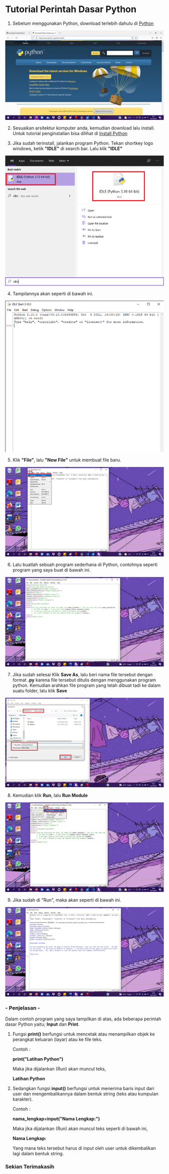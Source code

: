 # Tutorial Perintah Dasar Python


1. Sebelum menggunakan Python, download terlebih dahulu di <a href="https://www.python.org/downloads/">Python</a>

![Gambar 1](screenshot/gambar.jpg)

2. Sesuaikan arsitektur komputer anda, kemudian download lalu install. Untuk tutorial penginstallan bisa dilihat di <a href="https://belajarpython.com/tutorial/instalasi-python">Install Python</a>


3. Jika sudah terinstall, jalankan program Python. Tekan shortkey logo windows, ketik <b>"IDLE"</b> di search bar. Lalu klik <b>"IDLE"</b>

![Gambar 3](screenshot/idle-py6.png)

4. Tampilannya akan seperti di bawah ini.

![Gambar 2](screenshot/idle-py5.png)

5. Klik <b>"File"</b>, lalu <b>"New File"</b> untuk membuat file baru.

![Gambar 4](screenshot/gambar1.jpg)

6. Lalu buatlah sebuah program sederhana di Python, contohnya seperti program yang saya buat di bawah ini.

![Gambar 5](screenshot/idle-py4.jpg)

7. Jika sudah selesai Klik <b>Save As</b>, lalu beri nama file tersebut dengan format <b>.py</b> karena file tersebut ditulis dengan menggunakan program python. Kemudian arahkan file program yang telah dibuat tadi ke dalam suatu folder, lalu klik <b>Save</b>

![Gambar](screenshot/idle-py.jpg)

8. Kemudian klik <b>Run</b>, lalu <b>Run Module</b>

![Gambar 7](screenshot/idle-py2.jpg)

9. Jika sudah di "Run", maka akan seperti di bawah ini.

![Gambar 6](screenshot/idle-py3.jpg)


<h3>- Penjelasan -</h3>

Dalam contoh program yang saya tampilkan di atas, ada beberapa perintah dasar Python yaitu; <b>Input</b> dan <b>Print</b>. 
1. Fungsi <b>print()</b> berfungsi untuk mencetak atau menampilkan objek ke perangkat keluaran (layar) atau ke file teks. 

    Contoh : 

    <b>print("Latihan Python")</b>

    Maka jika dijalankan (Run) akan muncul teks,

    <b>Latihan Python</b>

2. Sedangkan fungsi <b>input()</b> berfungsi untuk menerima baris input dari user dan mengembalikannya dalam bentuk string (teks atau kumpulan karakter). 

    Contoh :

    <b>nama_lengkap=input("Nama Lengkap:")</b>

    Maka jika dijalankan (Run) akan muncul teks seperti di bawah ini,

    <b>Nama Lengkap:</b> 

    Yang mana teks tersebut harus di input oleh user untuk dikembalikan lagi dalam bentuk string. 






<h3>Sekian Terimakasih</h3>